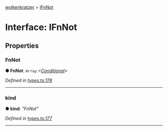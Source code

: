 [wolkenkratzer](../README.md) > [IFnNot](../interfaces/ifnnot.md)



# Interface: IFnNot


## Properties
<a id="fnnot"></a>

###  FnNot

**●  FnNot**:  *`Array`.<[Conditional](../#conditional)>* 

*Defined in [types.ts:178](https://github.com/arminhammer/wolkenkratzer/blob/ec8acae/src/types.ts#L178)*





___

<a id="kind"></a>

###  kind

**●  kind**:  *"FnNot"* 

*Defined in [types.ts:177](https://github.com/arminhammer/wolkenkratzer/blob/ec8acae/src/types.ts#L177)*





___


